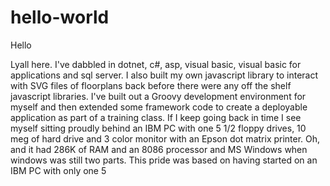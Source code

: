 # hello-world

Hello

Lyall here.  I've dabbled in dotnet, c#, asp, visual basic, visual basic for applications and sql server.  I also built my own javascript library to interact with SVG files of floorplans back before there were any off the shelf javascript libraries.  I've built out a Groovy development environment for myself and then extended some framework code to create a deployable application as part of a training class.  If I keep going back in time I see myself sitting proudly behind an IBM PC with one 5 1/2 floppy drives, 10 meg of hard drive and 3 color monitor with an Epson dot matrix printer. Oh, and it had 286K of RAM and an 8086 processor and MS Windows when windows was still two parts.  This pride was based on having started on an IBM PC with only one 5 
